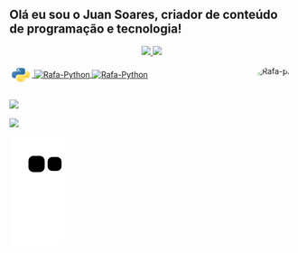 ## Olá eu sou o Juan Soares, criador de conteúdo de programação e tecnologia!
<div align="center">
  <a href="https://www.youtube.com/channel/UCytUuxL41cQVvJivsjxWBtQ">
  <img width="48%" src="https://github-readme-stats.vercel.app/api?username=JuanSoaresR&show_icons=true&theme=dark&include_all_commits=true&count_private=true"/>
  <img width="48%" src="https://github-readme-stats.vercel.app/api/top-langs/?username=JuanSoaresR&layout=compact&langs_count=7&theme=dark"/>
</div>
  
  <div style="display: inline_block"><br>

  
  <img align="center" alt="Rafa-Python" height="30" width="40" src="https://raw.githubusercontent.com/devicons/devicon/master/icons/python/python-original.svg">
  <img align="center" alt="Rafa-Python" height="30" width="40" src="https://cdn.jsdelivr.net/gh/devicons/devicon/icons/linux/linux-original.svg" />
  <img align="center" alt="Rafa-Python" height="30" width="40" src="https://cdn.jsdelivr.net/gh/devicons/devicon/icons/arduino/arduino-original.svg" /> 
  <img align="right" alt="Rafa-pic" height="150" style="border-radius:50px;" src="https://cdn.discordapp.com/attachments/943311988874948642/943312236124966942/Webp.net-gifmaker.gif">
</div>
  

  ##
  
  <div> 
  <a href="https://www.youtube.com/channel/UCytUuxL41cQVvJivsjxWBtQ" target="_blank"><img src="https://img.shields.io/badge/YouTube-FF0000?style=for-the-badge&logo=youtube&logoColor=white" target="_blank"></a>
 
  <a href = "mailto:debbuguer@gmail.com"><img src="https://img.shields.io/badge/-Gmail-%23333?style=for-the-badge&logo=gmail&logoColor=white" target="_blank"></a>

  ![Snake animation](https://github.com/JuanSoaresR/JuanSoaresR/blob/output/github-contribution-grid-snake.svg)
 
    
</div>
